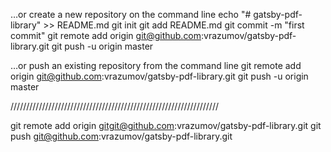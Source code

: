 …or create a new repository on the command line
echo "# gatsby-pdf-library" >> README.md
git init
git add README.md
git commit -m "first commit"
git remote add origin git@github.com:vrazumov/gatsby-pdf-library.git
git push -u origin master

…or push an existing repository from the command line
git remote add origin git@github.com:vrazumov/gatsby-pdf-library.git
git push -u origin master

//////////////////////////////////////////////////////////////////

git remote add origin gitgit@github.com:vrazumov/gatsby-pdf-library.git
git push git@github.com:vrazumov/gatsby-pdf-library.git
